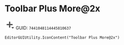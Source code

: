 # Toolbar Plus More@2x
![](/img/Toolbar%20Plus%20More@2x.png)
GUID: `7441048114445810637`
```
EditorGUIUtility.IconContent("Toolbar Plus More@2x")
```
